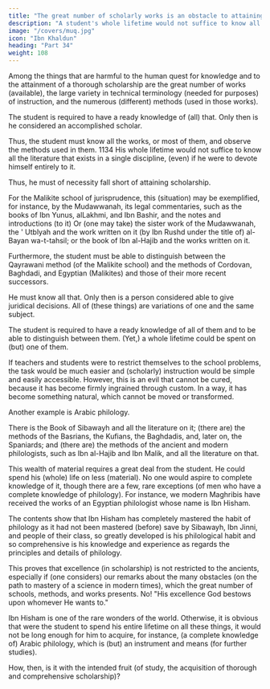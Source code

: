 ```yaml
---
title: "The great number of scholarly works is an obstacle to attaining scholarship"
description: "A student's whole lifetime would not suffice to know all the literature that exists in a single discipline, (even) if he were to devote himself entirely to it"
image: "/covers/muq.jpg"
icon: "Ibn Khaldun"
heading: "Part 34"
weight: 108
---
```



<!-- ## 34. The great number of scholarly works is an obstacle on the path to attaining scholarship -->

Among the things that are harmful to the human quest for knowledge and to the attainment of a thorough scholarship are the great number of works (available), the large variety in technical terminology (needed for purposes) of instruction, and the numerous (different) methods (used in those works). <!-- 1133 -->

The student is required to have a ready knowledge of (all) that. Only then is he considered an accomplished scholar.

Thus, the student must know all the works, or most of them, and observe the methods used in them. 1134 His whole lifetime would not suffice to know all the literature that exists in a single discipline, (even) if he were to devote himself entirely to it. 

Thus, he must of necessity fall short of attaining scholarship.

For the Malikite school of jurisprudence, this (situation) may be exemplified, for instance, by the Mudawwanah, its legal commentaries, such as the books of Ibn Yunus, alLakhmi, and Ibn Bashir, and the notes and introductions (to it) <!-- 1135 --> Or (one may take) the sister work of the Mudawwanah, the ' Utblyah and the work written on it (by Ibn Rushd under the title of) al-Bayan wa-t-tahsil; <!-- 1136 --> or the book of Ibn al-Hajib and the works written on it. 

Furthermore, the student must be able to distinguish between the Qayrawani method (of the Malikite school) and the methods of Cordovan, Baghdadi, and Egyptian (Malikites) and those of their more recent successors.

He must know all that. Only then is a person considered able to give juridical decisions. All of (these things) are variations of one and the same subject. 
 
The student is required to have a ready knowledge of all of them and to be able to distinguish between them. (Yet,) a whole lifetime could be spent on (but) one of them. 

If teachers and students were to restrict themselves to the school problems, the task would be much easier and (scholarly) instruction would be simple and easily accessible. However, this is an evil that cannot be cured, because it has become firmly ingrained through custom. In a way, it has become something natural, which cannot be moved or transformed.

Another example is Arabic philology. 

<!-- 1137 --> 

There is the Book of Sibawayh and all the literature on it; (there are) the methods of the Basrians, the Kufians, the Baghdadis, and, later on, the Spaniards; and (there are) the methods of the ancient and modern philologists, such as Ibn al-Hajib and Ibn Malik, and all the literature on that. 

This wealth of material requires a great deal from the student. He could spend his (whole) life on less (material). No one would aspire to complete knowledge of it, though there are a few, rare exceptions (of men who have a complete knowledge of philology). For instance, we modern Maghribis have received the works of an Egyptian philologist whose name is Ibn Hisham. 

The contents show that Ibn Hisham has completely mastered the habit of philology as it had not been mastered (before) save by Sibawayh, Ibn Jinni, and people of their class, so greatly developed is his philological habit and so comprehensive is his knowledge and experience as regards the principles and details of philology. 

This proves that excellence (in scholarship) is not restricted to the ancients, <!-- 1138 --> especially if (one considers) our remarks about the many obstacles (on the path to mastery of a science in modern times), which the great number of schools, methods, and works presents. No! "His excellence God bestows upon whomever He wants to." <!-- 1139  -->

Ibn Hisham is one of the rare wonders of the world. Otherwise, it is obvious that were the student to spend his entire lifetime on all these things, it would not be long enough for him to acquire, for instance, (a complete knowledge of) Arabic philology, which is (but) an instrument and means (for further studies). 

How, then, is it with the intended fruit (of study, the acquisition of thorough and comprehensive scholarship)? <!-- But "God guides whomever He wants to guide." 114 -->


